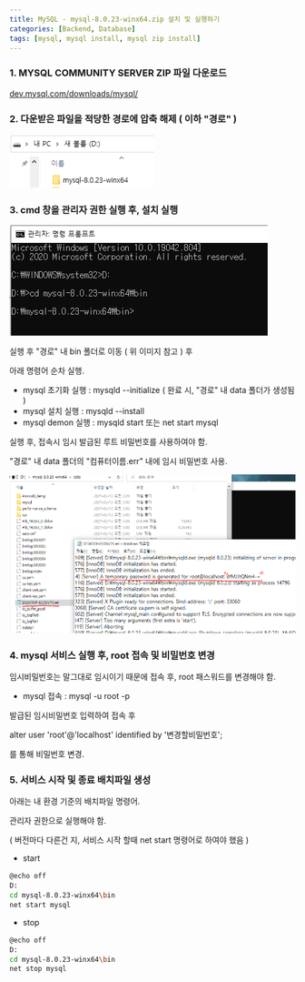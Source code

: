 ```yaml
---
title: MySQL - mysql-8.0.23-winx64.zip 설치 및 실행하기
categories: [Backend, Database]
tags: [mysql, mysql install, mysql zip install]
---
```


### 1. MYSQL COMMUNITY SERVER ZIP 파일 다운로드

[dev.mysql.com/downloads/mysql/](dev.mysql.com/downloads/mysql/)

### 2. 다운받은 파일을 적당한 경로에 압축 해제 ( 이하 "경로" )

![mysqlzip1](/assets/img/Database/mysqlzip1.png)

### 3. cmd 창을 관리자 권한 실행 후, 설치 실행

![mysqlzip2](/assets/img/Database/mysqlzip2.png)

실행 후 "경로" 내 bin 폴더로 이동 ( 위 이미지 참고 ) 후

아래 명령어 순차 실행.

- mysql 초기화 실행 : mysqld --initialize ( 완료 시, "경로" 내 data 폴더가 생성됨 )
- mysql 설치 실행 : mysqld --install
- mysql demon 실행 : mysqld start 또는 net start mysql

실행 후, 접속시 임시 발급된 루트 비밀번호를 사용하여야 함.

"경로" 내 data 폴더의 "컴퓨터이름.err" 내에 임시 비밀번호 사용.

![mysqlzip3](/assets/img/Database/mysqlzip3.png)

### 4. mysql 서비스 실행 후, root 접속 및 비밀번호 변경

임시비밀번호는 말그대로 임시이기 때문에 접속 후, root 패스워드를 변경해야 함.

- mysql 접속 : mysql -u root -p

발급된 임시비밀번호 입력하여 접속 후

alter user 'root'@'localhost' identified by '변경할비밀번호';

를 통해 비밀번호 변경.

### 5. 서비스 시작 및 종료 배치파일 생성

아래는 내 환경 기준의 배치파일 명령어.

관리자 권한으로 실행해야 함.

( 버전마다 다른건 지, 서비스 시작 할때 net start 명령어로 하여야 했음 )

- start

```bash
@echo off
D:
cd mysql-8.0.23-winx64\bin
net start mysql
```

- stop

```bash
@echo off
D:
cd mysql-8.0.23-winx64\bin
net stop mysql
```
